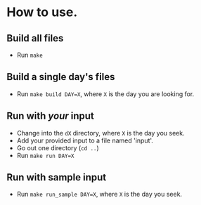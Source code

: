 # How to use.

## Build all files
* Run `make`

## Build a single day's files
* Run `make build DAY=X`, where `X` is the day you are looking for.

## Run with **_your_** input
* Change into the `dX` directory, where `X` is the day you seek.
* Add your provided input to a file named 'input'.
* Go out one directory (`cd ..`)
* Run `make run DAY=X`

## Run with sample input
* Run `make run_sample DAY=X`, where `X` is the day you seek.
